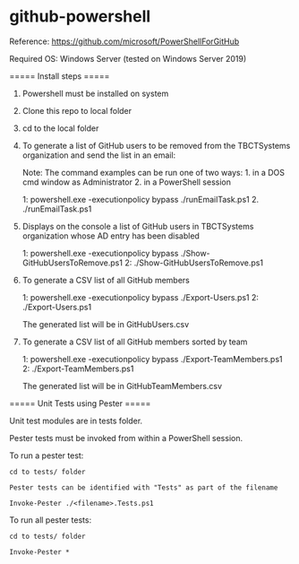 # github-powershell

Reference: https://github.com/microsoft/PowerShellForGitHub

Required OS: Windows Server (tested on Windows Server 2019)

===== Install steps =====

1. Powershell must be installed on system 

2. Clone this repo to local folder

3.  cd to the local folder

4.  To generate a list of GitHub users to be removed from the TBCTSystems organization and
    send the list in an email:

     Note: The command examples can be run one of two ways:
         1. in a DOS cmd window as Administrator
         2. in a PowerShell session

      1: powershell.exe -executionpolicy bypass ./runEmailTask.ps1
      2. ./runEmailTask.ps1

5. Displays on the console a list of GitHub users in TBCTSystems organization whose AD entry has been disabled

      1: powershell.exe -executionpolicy bypass ./Show-GitHubUsersToRemove.ps1
      2: ./Show-GitHubUsersToRemove.ps1
  
6. To generate a CSV list of all GitHub members
      
     1: powershell.exe -executionpolicy bypass ./Export-Users.ps1
     2: ./Export-Users.ps1
     
     The generated list will be in GitHubUsers.csv
     
7. To generate a CSV list of all GitHub members sorted by team
     
     1: powershell.exe -executionpolicy bypass ./Export-TeamMembers.ps1
     2: ./Export-TeamMembers.ps1
     
     The generated list will be in GitHubTeamMembers.csv

===== Unit Tests using Pester =====

Unit test modules are in tests folder.

Pester tests must be invoked from within a PowerShell session.

To run a pester test:

    cd to tests/ folder

    Pester tests can be identified with "Tests" as part of the filename

    Invoke-Pester ./<filename>.Tests.ps1
    
To run all pester tests:

    cd to tests/ folder
    
    Invoke-Pester *
